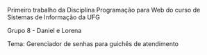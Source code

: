 Primeiro trabalho da Disciplina Programação para Web do curso de Sistemas de Informação da UFG

Grupo 8 - Daniel e Lorena

Tema: Gerenciador de senhas para guichês de atendimento